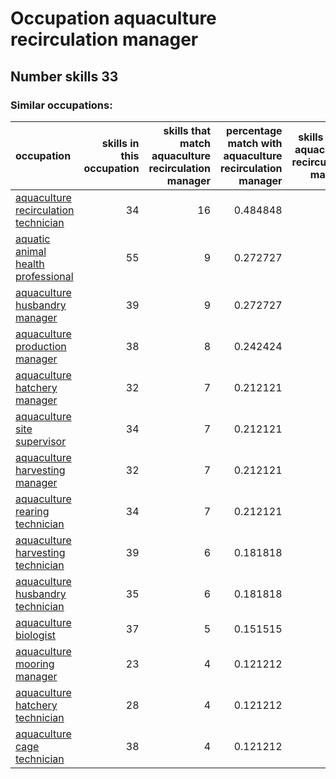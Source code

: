 # Occupation aquaculture recirculation manager
## Number skills 33
### Similar occupations:
| occupation                                                                      |   skills in this occupation |   skills that match aquaculture recirculation manager |   percentage match with aquaculture recirculation manager |   skills not in aquaculture recirculation manager |
|:--------------------------------------------------------------------------------|----------------------------:|------------------------------------------------------:|----------------------------------------------------------:|--------------------------------------------------:|
| [aquaculture recirculation technician](aquaculture_recirculation_technician.md) |                          34 |                                                    16 |                                                  0.484848 |                                                18 |
| [aquatic animal health professional](aquatic_animal_health_professional.md)     |                          55 |                                                     9 |                                                  0.272727 |                                                46 |
| [aquaculture husbandry manager](aquaculture_husbandry_manager.md)               |                          39 |                                                     9 |                                                  0.272727 |                                                30 |
| [aquaculture production manager](aquaculture_production_manager.md)             |                          38 |                                                     8 |                                                  0.242424 |                                                30 |
| [aquaculture hatchery manager](aquaculture_hatchery_manager.md)                 |                          32 |                                                     7 |                                                  0.212121 |                                                25 |
| [aquaculture site supervisor](aquaculture_site_supervisor.md)                   |                          34 |                                                     7 |                                                  0.212121 |                                                27 |
| [aquaculture harvesting manager](aquaculture_harvesting_manager.md)             |                          32 |                                                     7 |                                                  0.212121 |                                                25 |
| [aquaculture rearing technician](aquaculture_rearing_technician.md)             |                          34 |                                                     7 |                                                  0.212121 |                                                27 |
| [aquaculture harvesting technician](aquaculture_harvesting_technician.md)       |                          39 |                                                     6 |                                                  0.181818 |                                                33 |
| [aquaculture husbandry technician](aquaculture_husbandry_technician.md)         |                          35 |                                                     6 |                                                  0.181818 |                                                29 |
| [aquaculture biologist](aquaculture_biologist.md)                               |                          37 |                                                     5 |                                                  0.151515 |                                                32 |
| [aquaculture mooring manager](aquaculture_mooring_manager.md)                   |                          23 |                                                     4 |                                                  0.121212 |                                                19 |
| [aquaculture hatchery technician](aquaculture_hatchery_technician.md)           |                          28 |                                                     4 |                                                  0.121212 |                                                24 |
| [aquaculture cage technician](aquaculture_cage_technician.md)                   |                          38 |                                                     4 |                                                  0.121212 |                                                34 |
